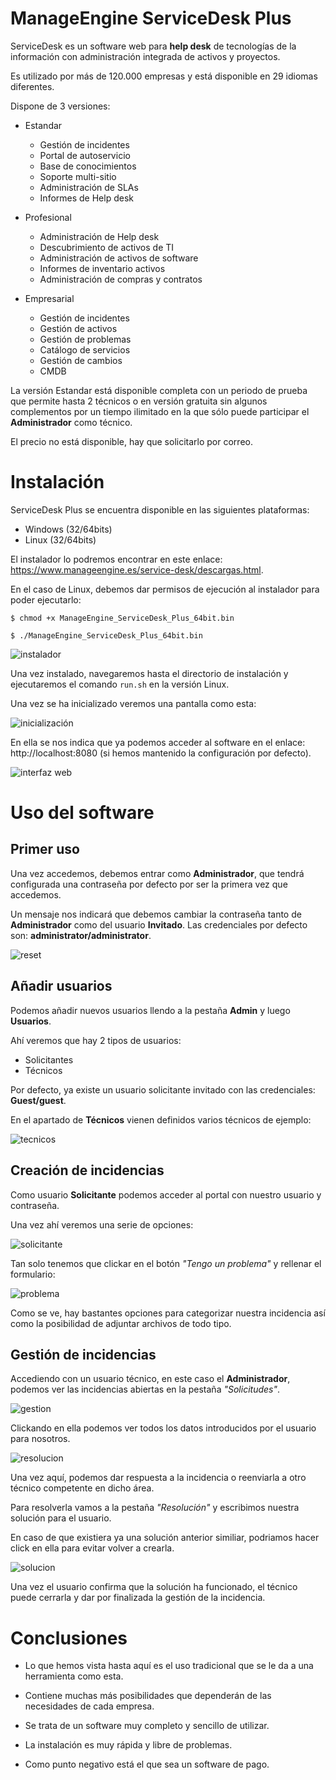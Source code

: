 # ManageEngine ServiceDesk Plus

ServiceDesk es un software web para **help desk** de tecnologías de la
información con administración integrada de activos y proyectos.

Es utilizado por más de 120.000 empresas y está disponible en 29 idiomas diferentes.

Dispone de 3 versiones:

* Estandar
	- Gestión de incidentes
	- Portal de autoservicio
	- Base de conocimientos
	- Soporte multi-sitio
	- Administración de SLAs
	- Informes de Help desk
	
* Profesional
	- Administración de Help desk
	- Descubrimiento de activos de TI
	- Administración de activos de software
	- Informes de inventario activos
	- Administración de compras y contratos

* Empresarial
	- Gestión de incidentes
	- Gestión de activos
	- Gestión de problemas
	- Catálogo de servicios
	- Gestión de cambios
	- CMDB

La versión Estandar está disponible completa con un periodo de prueba que permite
hasta 2 técnicos o en versión gratuita sin algunos complementos por un tiempo
ilimitado en la que sólo puede participar el **Administrador** como técnico.

El precio no está disponible, hay que solicitarlo por correo.



# Instalación

ServiceDesk Plus se encuentra disponible en las siguientes plataformas:

* Windows (32/64bits)
* Linux (32/64bits)

El instalador lo podremos encontrar en este enlace: https://www.manageengine.es/service-desk/descargas.html.

En el caso de Linux, debemos dar permisos de ejecución al instalador para poder ejecutarlo:

```
$ chmod +x ManageEngine_ServiceDesk_Plus_64bit.bin

$ ./ManageEngine_ServiceDesk_Plus_64bit.bin
```

![instalador](images/install.png)

Una vez instalado, navegaremos hasta el directorio de instalación y ejecutaremos el comando
`run.sh` en la versión Linux.

Una vez se ha inicializado veremos una pantalla como esta:

![inicialización](images/exec.png)

En ella se nos indica que ya podemos acceder al software en el enlace: http://localhost:8080 (si
hemos mantenido la configuración por defecto).

![interfaz web](images/web.png)



# Uso del software

## Primer uso

Una vez accedemos, debemos entrar como **Administrador**, que tendrá configurada una contraseña
por defecto por ser la primera vez que accedemos.

Un mensaje nos indicará que debemos cambiar la contraseña tanto de **Administrador** como del
usuario **Invitado**. Las credenciales por defecto son: **administrator/administrator**.

![reset](images/reset.png)


## Añadir usuarios

Podemos añadir nuevos usuarios llendo a la pestaña **Admin** y luego **Usuarios**.

Ahí veremos que hay 2 tipos de usuarios:

* Solicitantes
* Técnicos

Por defecto, ya existe un usuario solicitante invitado con las credenciales: **Guest/guest**.

En el apartado de **Técnicos** vienen definidos varios técnicos de ejemplo:

![tecnicos](images/tech.png)


## Creación de incidencias

Como usuario **Solicitante** podemos acceder al portal con nuestro usuario y contraseña.

Una vez ahí veremos una serie de opciones:

![solicitante](images/solicitante.png)

Tan solo tenemos que clickar en el botón *"Tengo un problema"* y rellenar el formulario:

![problema](images/problema.png)

Como se ve, hay bastantes opciones para categorizar nuestra incidencia así como la posibilidad
de adjuntar archivos de todo tipo.


## Gestión de incidencias

Accediendo con un usuario técnico, en este caso el **Administrador**, podemos ver las incidencias
abiertas en la pestaña *"Solicitudes"*.

![gestion](images/gestion.png)

Clickando en ella podemos ver todos los datos introducidos por el usuario para nosotros.

![resolucion](images/resolucion.png)

Una vez aquí, podemos dar respuesta a la incidencia o reenviarla a otro técnico competente en
dicho área.

Para resolverla vamos a la pestaña *"Resolución"* y escribimos nuestra solución para el usuario.

En caso de que existiera ya una solución anterior similiar, podriamos hacer click en ella para evitar
volver a crearla.

![solucion](images/solucion.png)

Una vez el usuario confirma que la solución ha funcionado, el técnico puede cerrarla y dar por
finalizada la gestión de la incidencia.



# Conclusiones

* Lo que hemos vista hasta aquí es el uso tradicional que se le da a una herramienta como esta.

* Contiene muchas más posibilidades que dependerán de las necesidades de cada empresa.

* Se trata de un software muy completo y sencillo de utilizar.

* La instalación es muy rápida y libre de problemas.

* Como punto negativo está el que sea un software de pago.
